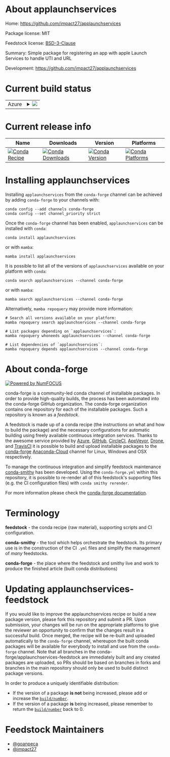 About applaunchservices
=======================

Home: https://github.com/impact27/applaunchservices

Package license: MIT

Feedstock license: [BSD-3-Clause](https://github.com/conda-forge/applaunchservices-feedstock/blob/main/LICENSE.txt)

Summary: Simple package for registering an app with apple Launch Services to handle UTI and URL

Development: https://github.com/impact27/applaunchservices

Current build status
====================


<table>
    
  <tr>
    <td>Azure</td>
    <td>
      <details>
        <summary>
          <a href="https://dev.azure.com/conda-forge/feedstock-builds/_build/latest?definitionId=8204&branchName=main">
            <img src="https://dev.azure.com/conda-forge/feedstock-builds/_apis/build/status/applaunchservices-feedstock?branchName=main">
          </a>
        </summary>
        <table>
          <thead><tr><th>Variant</th><th>Status</th></tr></thead>
          <tbody><tr>
              <td>linux_64_python3.7.____cpython</td>
              <td>
                <a href="https://dev.azure.com/conda-forge/feedstock-builds/_build/latest?definitionId=8204&branchName=main">
                  <img src="https://dev.azure.com/conda-forge/feedstock-builds/_apis/build/status/applaunchservices-feedstock?branchName=main&jobName=linux&configuration=linux_64_python3.7.____cpython" alt="variant">
                </a>
              </td>
            </tr><tr>
              <td>linux_64_python3.8.____cpython</td>
              <td>
                <a href="https://dev.azure.com/conda-forge/feedstock-builds/_build/latest?definitionId=8204&branchName=main">
                  <img src="https://dev.azure.com/conda-forge/feedstock-builds/_apis/build/status/applaunchservices-feedstock?branchName=main&jobName=linux&configuration=linux_64_python3.8.____cpython" alt="variant">
                </a>
              </td>
            </tr><tr>
              <td>linux_64_python3.9.____cpython</td>
              <td>
                <a href="https://dev.azure.com/conda-forge/feedstock-builds/_build/latest?definitionId=8204&branchName=main">
                  <img src="https://dev.azure.com/conda-forge/feedstock-builds/_apis/build/status/applaunchservices-feedstock?branchName=main&jobName=linux&configuration=linux_64_python3.9.____cpython" alt="variant">
                </a>
              </td>
            </tr><tr>
              <td>osx_64_python3.7.____cpython</td>
              <td>
                <a href="https://dev.azure.com/conda-forge/feedstock-builds/_build/latest?definitionId=8204&branchName=main">
                  <img src="https://dev.azure.com/conda-forge/feedstock-builds/_apis/build/status/applaunchservices-feedstock?branchName=main&jobName=osx&configuration=osx_64_python3.7.____cpython" alt="variant">
                </a>
              </td>
            </tr><tr>
              <td>osx_64_python3.8.____cpython</td>
              <td>
                <a href="https://dev.azure.com/conda-forge/feedstock-builds/_build/latest?definitionId=8204&branchName=main">
                  <img src="https://dev.azure.com/conda-forge/feedstock-builds/_apis/build/status/applaunchservices-feedstock?branchName=main&jobName=osx&configuration=osx_64_python3.8.____cpython" alt="variant">
                </a>
              </td>
            </tr><tr>
              <td>osx_64_python3.9.____cpython</td>
              <td>
                <a href="https://dev.azure.com/conda-forge/feedstock-builds/_build/latest?definitionId=8204&branchName=main">
                  <img src="https://dev.azure.com/conda-forge/feedstock-builds/_apis/build/status/applaunchservices-feedstock?branchName=main&jobName=osx&configuration=osx_64_python3.9.____cpython" alt="variant">
                </a>
              </td>
            </tr><tr>
              <td>win_64_python3.7.____cpython</td>
              <td>
                <a href="https://dev.azure.com/conda-forge/feedstock-builds/_build/latest?definitionId=8204&branchName=main">
                  <img src="https://dev.azure.com/conda-forge/feedstock-builds/_apis/build/status/applaunchservices-feedstock?branchName=main&jobName=win&configuration=win_64_python3.7.____cpython" alt="variant">
                </a>
              </td>
            </tr><tr>
              <td>win_64_python3.8.____cpython</td>
              <td>
                <a href="https://dev.azure.com/conda-forge/feedstock-builds/_build/latest?definitionId=8204&branchName=main">
                  <img src="https://dev.azure.com/conda-forge/feedstock-builds/_apis/build/status/applaunchservices-feedstock?branchName=main&jobName=win&configuration=win_64_python3.8.____cpython" alt="variant">
                </a>
              </td>
            </tr><tr>
              <td>win_64_python3.9.____cpython</td>
              <td>
                <a href="https://dev.azure.com/conda-forge/feedstock-builds/_build/latest?definitionId=8204&branchName=main">
                  <img src="https://dev.azure.com/conda-forge/feedstock-builds/_apis/build/status/applaunchservices-feedstock?branchName=main&jobName=win&configuration=win_64_python3.9.____cpython" alt="variant">
                </a>
              </td>
            </tr>
          </tbody>
        </table>
      </details>
    </td>
  </tr>
</table>

Current release info
====================

| Name | Downloads | Version | Platforms |
| --- | --- | --- | --- |
| [![Conda Recipe](https://img.shields.io/badge/recipe-applaunchservices-green.svg)](https://anaconda.org/conda-forge/applaunchservices) | [![Conda Downloads](https://img.shields.io/conda/dn/conda-forge/applaunchservices.svg)](https://anaconda.org/conda-forge/applaunchservices) | [![Conda Version](https://img.shields.io/conda/vn/conda-forge/applaunchservices.svg)](https://anaconda.org/conda-forge/applaunchservices) | [![Conda Platforms](https://img.shields.io/conda/pn/conda-forge/applaunchservices.svg)](https://anaconda.org/conda-forge/applaunchservices) |

Installing applaunchservices
============================

Installing `applaunchservices` from the `conda-forge` channel can be achieved by adding `conda-forge` to your channels with:

```
conda config --add channels conda-forge
conda config --set channel_priority strict
```

Once the `conda-forge` channel has been enabled, `applaunchservices` can be installed with `conda`:

```
conda install applaunchservices
```

or with `mamba`:

```
mamba install applaunchservices
```

It is possible to list all of the versions of `applaunchservices` available on your platform with `conda`:

```
conda search applaunchservices --channel conda-forge
```

or with `mamba`:

```
mamba search applaunchservices --channel conda-forge
```

Alternatively, `mamba repoquery` may provide more information:

```
# Search all versions available on your platform:
mamba repoquery search applaunchservices --channel conda-forge

# List packages depending on `applaunchservices`:
mamba repoquery whoneeds applaunchservices --channel conda-forge

# List dependencies of `applaunchservices`:
mamba repoquery depends applaunchservices --channel conda-forge
```


About conda-forge
=================

[![Powered by
NumFOCUS](https://img.shields.io/badge/powered%20by-NumFOCUS-orange.svg?style=flat&colorA=E1523D&colorB=007D8A)](https://numfocus.org)

conda-forge is a community-led conda channel of installable packages.
In order to provide high-quality builds, the process has been automated into the
conda-forge GitHub organization. The conda-forge organization contains one repository
for each of the installable packages. Such a repository is known as a *feedstock*.

A feedstock is made up of a conda recipe (the instructions on what and how to build
the package) and the necessary configurations for automatic building using freely
available continuous integration services. Thanks to the awesome service provided by
[Azure](https://azure.microsoft.com/en-us/services/devops/), [GitHub](https://github.com/),
[CircleCI](https://circleci.com/), [AppVeyor](https://www.appveyor.com/),
[Drone](https://cloud.drone.io/welcome), and [TravisCI](https://travis-ci.com/)
it is possible to build and upload installable packages to the
[conda-forge](https://anaconda.org/conda-forge) [Anaconda-Cloud](https://anaconda.org/)
channel for Linux, Windows and OSX respectively.

To manage the continuous integration and simplify feedstock maintenance
[conda-smithy](https://github.com/conda-forge/conda-smithy) has been developed.
Using the ``conda-forge.yml`` within this repository, it is possible to re-render all of
this feedstock's supporting files (e.g. the CI configuration files) with ``conda smithy rerender``.

For more information please check the [conda-forge documentation](https://conda-forge.org/docs/).

Terminology
===========

**feedstock** - the conda recipe (raw material), supporting scripts and CI configuration.

**conda-smithy** - the tool which helps orchestrate the feedstock.
                   Its primary use is in the construction of the CI ``.yml`` files
                   and simplify the management of *many* feedstocks.

**conda-forge** - the place where the feedstock and smithy live and work to
                  produce the finished article (built conda distributions)


Updating applaunchservices-feedstock
====================================

If you would like to improve the applaunchservices recipe or build a new
package version, please fork this repository and submit a PR. Upon submission,
your changes will be run on the appropriate platforms to give the reviewer an
opportunity to confirm that the changes result in a successful build. Once
merged, the recipe will be re-built and uploaded automatically to the
`conda-forge` channel, whereupon the built conda packages will be available for
everybody to install and use from the `conda-forge` channel.
Note that all branches in the conda-forge/applaunchservices-feedstock are
immediately built and any created packages are uploaded, so PRs should be based
on branches in forks and branches in the main repository should only be used to
build distinct package versions.

In order to produce a uniquely identifiable distribution:
 * If the version of a package **is not** being increased, please add or increase
   the [``build/number``](https://docs.conda.io/projects/conda-build/en/latest/resources/define-metadata.html#build-number-and-string).
 * If the version of a package **is** being increased, please remember to return
   the [``build/number``](https://docs.conda.io/projects/conda-build/en/latest/resources/define-metadata.html#build-number-and-string)
   back to 0.

Feedstock Maintainers
=====================

* [@goanpeca](https://github.com/goanpeca/)
* [@impact27](https://github.com/impact27/)

